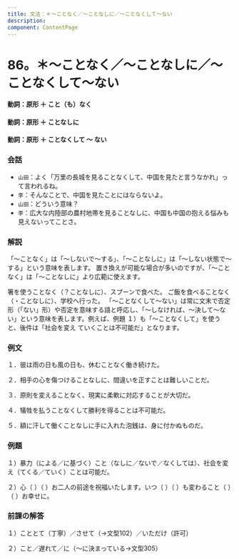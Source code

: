 ```yaml
---
title: 文法：＊～ことなく／～ことなしに／～ことなくして～ない
description:
component: ContentPage
---
```



# 86。＊～ことなく／～ことなしに／～ことなくして～ない
#### 動詞：原形 ＋ こと（も）なく
#### 動詞：原形 ＋ ことなしに
#### 動詞：原形 ＋ ことなくして ～ ない
### 会話
- `山田`：よく「万里の長城を見ることなくして、中国を見たと言うなかれ」って言われるね。
- `李`：そんなことで、中国を見たことにはならないよ。
- `山田`：どういう意味？
- `李`：広大な内陸部の農村地帯を見ることなしに、中国も中国の抱える悩みも見えないってことさ。
### 解説
「～ことなく」は「～しないで～する」、「～ことなしに」は「～しない状態で～する」という意味を表します。 置き換えが可能な場合が多いのですが、「～ことなく」は「～ことなしに」より広範に使えます。

箸を使うことなく（？ことなしに）、スプーンで食べた。 ご飯を食べることなく（・ことなしに）、学校へ行った。 「～ことなくして～ない」は常に文末で否定形（「ない」形）や否定を意味する語と呼応し、「～しなければ、～決して～ない」という意味を表します。例えば、例題 １）も「～ことなくして」を使うと、後件は「社会を変え ていくことは不可能だ」となります。

### 例文
１．彼は雨の日も風の日も、休むことなく働き続けた。

２．相手の心を傷つけることなしに、間違いを正すことは難しいことだ。

３．原則を変えることなく、現実に柔軟に対応することが大切だ。

４．犠牲を払うことなくして勝利を得ることは不可能だ。

５．額に汗して働くことなしに手に入れた泡銭は、身に付かぬものだ。
### 例題
１）暴力（による／に基づく）こと（なしに／ないで／なくしては）、社会を変え（てくる／ていく）ことは可能だ。

２）心（ ）（ ）お二人の前途を祝福いたします。いつ（ ）（ ）も変わること（ ）（ ）お幸せに。
### 前課の解答
１）こととて（丁寧）／させて（→文型102）／いただけ（許可）

２）こと／遅れて／に（～に決まっている→文型305）

